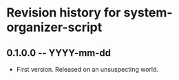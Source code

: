 # Revision history for system-organizer-script

## 0.1.0.0 -- YYYY-mm-dd

* First version. Released on an unsuspecting world.
